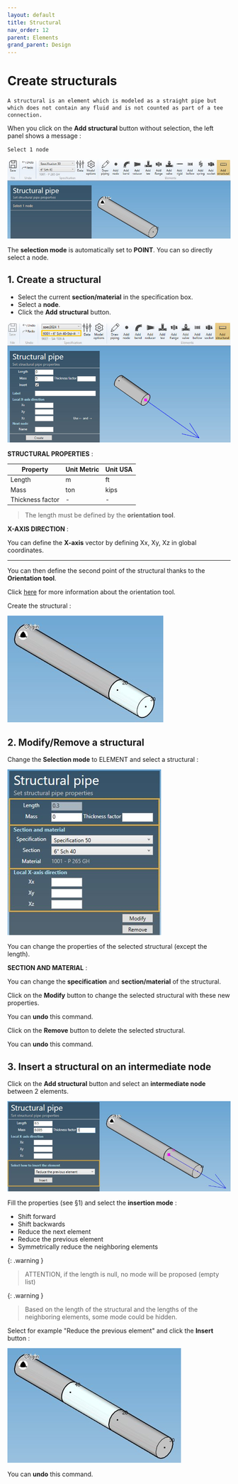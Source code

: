 ```yaml
---
layout: default
title: Structural
nav_order: 12
parent: Elements
grand_parent: Design
---
```


# Create structurals

    A structural is an element which is modeled as a straight pipe but which does not contain any fluid and is not counted as part of a tee connection.

When you click on the **Add structural** button without selection, the left panel shows a message :

    Select 1 node

![Image](../../Images/Structural1.jpg)

The **selection mode** is automatically set to **POINT**. You can so directly select a node.

## 1. Create a structural

- Select the current **section/material** in the specification box.
- Select a **node**.
- Click the **Add structural** button.

![Image](../../Images/Structural2.jpg)

**STRUCTURAL PROPERTIES** :

| Property | Unit Metric | Unit USA |
| -------- | ---- | ---- |
| Length | m | ft |
| Mass | ton | kips |
| Thickness factor | - | - |

>The length must be defined by the **orientation tool**.

**X-AXIS DIRECTION** :

You can define the **X-axis** vector by defining Xx, Xy, Xz in global coordinates.

---

You can then define the second point of the structural thanks to the **Orientation tool**.

Click [here](https://documentation.metapiping.com/Design/Elements/Orientation.html) for more information about the orientation tool.

Create the structural :

![Image](../../Images/Structural3.jpg)

## 2. Modify/Remove a structural

Change the **Selection mode** to ELEMENT and select a structural :

![Image](../../Images/Structural4.jpg)

You can change the properties of the selected structural (except the length).

**SECTION AND MATERIAL** :

You can change the **specification** and **section/material** of the structural.

Click on the **Modify** button to change the selected structural with these new properties.

You can **undo** this command.

Click on the **Remove** button to delete the selected structural.

You can **undo** this command.

## 3. Insert a structural on an intermediate node

Click on the **Add structural** button and select an **intermediate node** between 2 elements.

![Image](../../Images/Structural5.jpg)

Fill the properties (see §1) and select the **insertion mode** :

- Shift forward
- Shift backwards
- Reduce the next element
- Reduce the previous element
- Symmetrically reduce the neighboring elements

{: .warning }
>ATTENTION, if the length is null, no mode will be proposed (empty list)

{: .warning }
>Based on the length of the structural and the lengths of the neighboring elements, some mode could be hidden.

Select for example "Reduce the previous element" and click the **Insert** button :

![Image](../../Images/Structural6.jpg)

You can **undo** this command.
